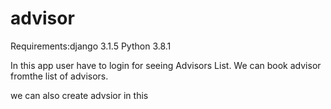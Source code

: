 # advisor
Requirements:django 3.1.5
Python 3.8.1


In this app user have to login for seeing Advisors List.
We can book advisor fromthe list of advisors.

we can also create advsior in this
